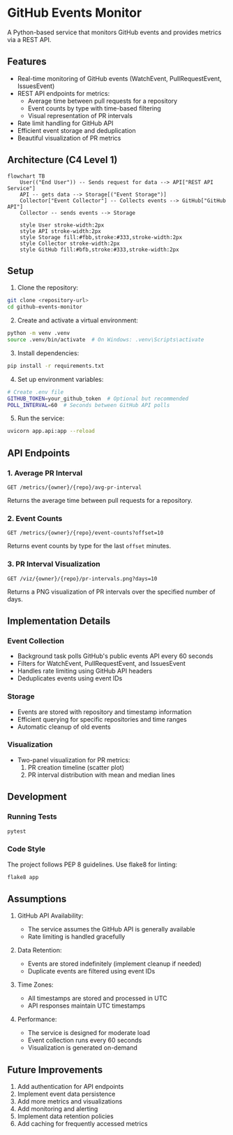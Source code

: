 # GitHub Events Monitor

A Python-based service that monitors GitHub events and provides metrics via a REST API.

## Features

- Real-time monitoring of GitHub events (WatchEvent, PullRequestEvent, IssuesEvent)
- REST API endpoints for metrics:
  - Average time between pull requests for a repository
  - Event counts by type with time-based filtering
  - Visual representation of PR intervals
- Rate limit handling for GitHub API
- Efficient event storage and deduplication
- Beautiful visualization of PR metrics

## Architecture (C4 Level 1)

```mermaid
flowchart TB
    User(("End User")) -- Sends request for data --> API["REST API Service"]
    API -- gets data --> Storage[("Event Storage")]
    Collector["Event Collector"] -- Collects events --> GitHub["GitHub API"]
    Collector -- sends events --> Storage

    style User stroke-width:2px
    style API stroke-width:2px
    style Storage fill:#fbb,stroke:#333,stroke-width:2px
    style Collector stroke-width:2px
    style GitHub fill:#bfb,stroke:#333,stroke-width:2px
```

## Setup

1. Clone the repository:
```bash
git clone <repository-url>
cd github-events-monitor
```

2. Create and activate a virtual environment:
```bash
python -m venv .venv
source .venv/bin/activate  # On Windows: .venv\Scripts\activate
```

3. Install dependencies:
```bash
pip install -r requirements.txt
```

4. Set up environment variables:
```bash
# Create .env file
GITHUB_TOKEN=your_github_token  # Optional but recommended
POLL_INTERVAL=60  # Seconds between GitHub API polls
```

5. Run the service:
```bash
uvicorn app.api:app --reload
```

## API Endpoints

### 1. Average PR Interval
```
GET /metrics/{owner}/{repo}/avg-pr-interval
```
Returns the average time between pull requests for a repository.

### 2. Event Counts
```
GET /metrics/{owner}/{repo}/event-counts?offset=10
```
Returns event counts by type for the last `offset` minutes.

### 3. PR Interval Visualization
```
GET /viz/{owner}/{repo}/pr-intervals.png?days=10
```
Returns a PNG visualization of PR intervals over the specified number of days.

## Implementation Details

### Event Collection
- Background task polls GitHub's public events API every 60 seconds
- Filters for WatchEvent, PullRequestEvent, and IssuesEvent
- Handles rate limiting using GitHub API headers
- Deduplicates events using event IDs

### Storage
- Events are stored with repository and timestamp information
- Efficient querying for specific repositories and time ranges
- Automatic cleanup of old events

### Visualization
- Two-panel visualization for PR metrics:
  1. PR creation timeline (scatter plot)
  2. PR interval distribution with mean and median lines

## Development

### Running Tests
```bash
pytest
```

### Code Style
The project follows PEP 8 guidelines. Use flake8 for linting:
```bash
flake8 app
```

## Assumptions

1. GitHub API Availability:
   - The service assumes the GitHub API is generally available
   - Rate limiting is handled gracefully

2. Data Retention:
   - Events are stored indefinitely (implement cleanup if needed)
   - Duplicate events are filtered using event IDs

3. Time Zones:
   - All timestamps are stored and processed in UTC
   - API responses maintain UTC timestamps

4. Performance:
   - The service is designed for moderate load
   - Event collection runs every 60 seconds
   - Visualization is generated on-demand

## Future Improvements

1. Add authentication for API endpoints
2. Implement event data persistence
3. Add more metrics and visualizations
4. Add monitoring and alerting
5. Implement data retention policies
6. Add caching for frequently accessed metrics